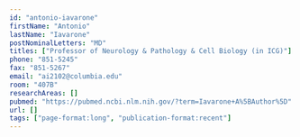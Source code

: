 ```yaml
---
id: "antonio-iavarone"
firstName: "Antonio"
lastName: "Iavarone"
postNominalLetters: "MD"
titles: ["Professor of Neurology & Pathology & Cell Biology (in ICG)"]
phone: "851-5245"
fax: "851-5267"
email: "ai2102@columbia.edu"
room: "407B"
researchAreas: []
pubmed: "https://pubmed.ncbi.nlm.nih.gov/?term=Iavarone+A%5BAuthor%5D"
url: []
tags: ["page-format:long", "publication-format:recent"]
---
```

